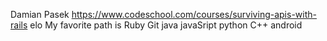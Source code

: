 
Damian Pasek
https://www.codeschool.com/courses/surviving-apis-with-rails
elo
My favorite path is Ruby
Git java javaSript python C++ android
